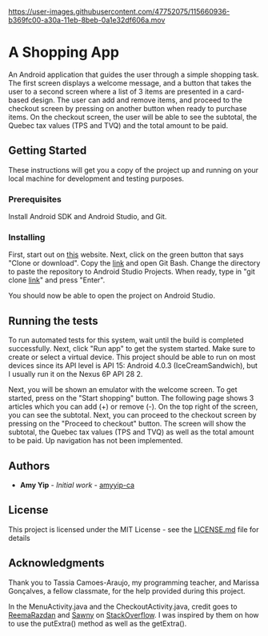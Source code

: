 
https://user-images.githubusercontent.com/47752075/115660936-b369fc00-a30a-11eb-8beb-0a1e32df606a.mov

# A Shopping App

An Android application that guides the user through a simple shopping task. The first screen displays a welcome message, and a button that  takes the user to a second screen where a list of 3 items are presented in a card-based design. The user can add and remove items, and proceed to the checkout screen by pressing on another button when ready to purchase items. On the checkout screen, the user will be able to see the subtotal, the Quebec tax values (TPS and TVQ) and the total amount to be paid.

## Getting Started

These instructions will get you a copy of the project up and running on your local machine for development and testing purposes. 

### Prerequisites

Install Android SDK and Android Studio, and Git.

### Installing

First, start out on [this](https://github.com/amyyip-ca/yipshop) website. 
Next, click on the green button that says "Clone or download". 
Copy the [link](https://github.com/aexmy/yipshop) and open Git Bash. 
Change the directory to paste the repository to Android Studio Projects. 
When ready, type in "git clone [link](https://github.com/amyyip-ca/yipshop)" and press "Enter". 

You should now be able to open the project on Android Studio.

## Running the tests

To run automated tests for this system, wait until the build is completed successfully. Next, click "Run app" to get the system started. Make sure to create or select a virtual device. This project should be able to run on most devices since its API level is API 15: Android 4.0.3 (IceCreamSandwich), but I usually run it on the Nexus 6P API 28 2.

Next, you will be shown an emulator with the welcome screen. To get started, press on the "Start shopping" button. The following page shows 3 articles which you can add (+) or remove (-). On the top right of the screen, you can see the subtotal. Next, you can proceed to the checkout screen by pressing on the "Proceed to checkout" button. The screen will show the subtotal, the Quebec tax values (TPS and TVQ) as well as the total amount to be paid. Up navigation has not been implemented.

## Authors

* **Amy Yip** - *Initial work* - [amyyip-ca](https://github.com/amyyip-ca)

## License

This project is licensed under the MIT License - see the [LICENSE.md](LICENSE.md) file for details

## Acknowledgments

Thank you to Tassia Camoes-Araujo, my programming teacher, and Marissa Gonçalves, a fellow classmate, for the help provided during this project.

In the MenuActivity.java and the CheckoutActivity.java, credit goes to [ReemaRazdan](https://stackoverflow.com/users/2194996/reemarazdan) and [Sawny](https://stackoverflow.com/users/996028/sawny) on [StackOverflow](https://stackoverflow.com/questions/5265913/how-to-use-putextra-and-getextra-for-string-data). I was inspired by them on how to use the putExtra() method as well as the getExtra().
